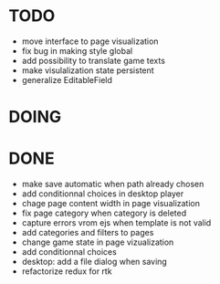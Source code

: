 # TODO

- move interface to page visualization
- fix bug in making style global
- add possibility to translate game texts
- make visulalization state persistent
- generalize EditableField

# DOING


# DONE

- make save automatic when path already chosen
- add conditionnal choices in desktop player
- chage page content width in page visualization
- fix page category when category is deleted
- capture errors vrom ejs when template is not valid
- add categories and filters to pages
- change game state in page vizualization
- add conditionnal choices
- desktop: add a file dialog when saving
- refactorize redux for rtk